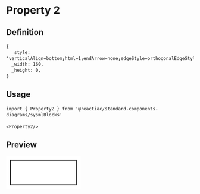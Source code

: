 # Property 2

## Definition

```
{
  _style: 'verticalAlign=bottom;html=1;endArrow=none;edgeStyle=orthogonalEdgeStyle;strokeWidth=2;',
  _width: 160,
  _height: 0,
}
```

## Usage

```
import { Property2 } from '@reactiac/standard-components-diagrams/sysmlBlocks'

<Property2/>
```

## Preview

<img src="./property-2.png" width="200"/>
